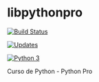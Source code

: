 # libpythonpro

[![Build Status](https://travis-ci.com/elyasma9/libpythonpro.svg?token=sNfZcW3CSYtqmizZUCz1&branch=master)](https://travis-ci.com/elyasma9/libpythonpro)

[![Updates](https://pyup.io/repos/github/elyasma9/libpythonpro/shield.svg)](https://pyup.io/repos/github/elyasma9/libpythonpro/)

[![Python 3](https://pyup.io/repos/github/elyasma9/libpythonpro/python-3-shield.svg)](https://pyup.io/repos/github/elyasma9/libpythonpro/)


Curso de Python - Python Pro
